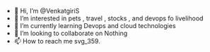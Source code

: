 - 👋 Hi, I’m @VenkatgiriS
- 👀 I’m interested in pets , travel , stocks , and devops fo livelihood
- 🌱 I’m currently learning Devops and cloud technologies
- 💞️ I’m looking to collaborate on Nothing
- 📫 How to reach me svg_359.

<!---
VenkatgiriS/VenkatgiriS is a ✨ special ✨ repository because its `README.md` (this file) appears on your GitHub profile.
You can click the Preview link to take a look at your changes.
--->
